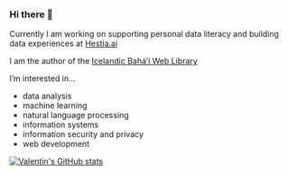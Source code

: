 ### Hi there 👋

Currently I am working on supporting personal data literacy and building data experiences at [Hestia.ai](https://hestia.ai/)

I am the author of the [Icelandic Bahá’í Web Library](https://bokasafn.bahai.is/)

I’m interested in...
  * data analysis
  * machine learning
  * natural language processing
  * information systems
  * information security and privacy
  * web development

<!--
**valentinoli/valentinoli** is a ✨ _special_ ✨ repository because its `README.md` (this file) appears on your GitHub profile.

Here are some ideas to get you started:

- 🔭 I’m currently working on ...
- 🌱 I’m currently learning ...
- 👯 I’m looking to collaborate on ...
- 🤔 I’m looking for help with ...
- 💬 Ask me about ...
- 📫 How to reach me: ...
- 😄 Pronouns: ...
- ⚡ Fun fact: ...
-->

[![Valentin's GitHub stats](https://github-readme-stats.vercel.app/api?username=valentinoli&count_private=true&show_icons=true&theme=highcontrast)](https://github.com/valentinoli/github-readme-stats)
